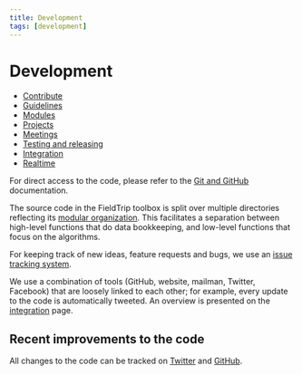 ```yaml
---
title: Development
tags: [development]
---
```


# Development

- [Contribute](/contribute)
- [Guidelines](/development/guideline)
- [Modules](/development/module)
- [Projects](/development/project)
- [Meetings](/development/meeting)
- [Testing and releasing](/development/dashboard)
- [Integration](/development/integration)
- [Realtime](/development/realtime)

For direct access to the code, please refer to the [Git and GitHub](/development/git) documentation.

The source code in the FieldTrip toolbox is split over multiple directories reflecting its [modular organization](/development/module). This facilitates a separation between high-level functions that do data bookkeeping, and low-level functions that focus on the algorithms.

For keeping track of new ideas, feature requests and bugs, we use an [issue tracking system](/bugzilla).

We use a combination of tools (GitHub, website, mailman, Twitter, Facebook) that are loosely linked to each other; for example, every update to the code is automatically tweeted. An overview is presented on the [integration](/development/integration) page.

## Recent improvements to the code

All changes to the code can be tracked on [Twitter](http://twitter.com/fieldtriptoolbx) and [GitHub](/development/git).
